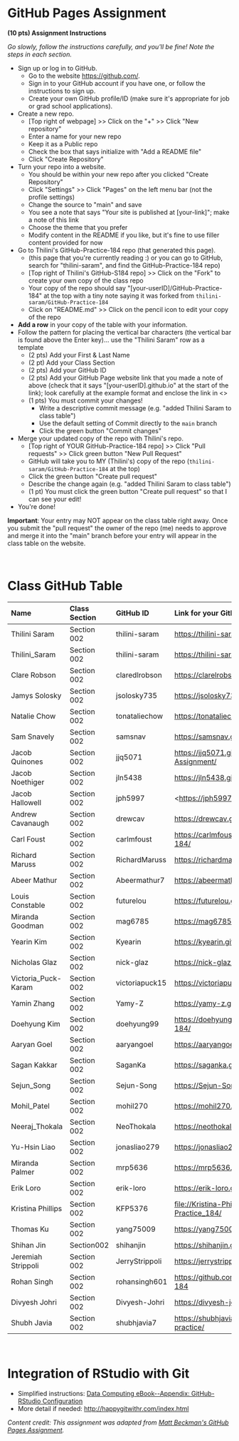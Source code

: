
#  GitHub Pages Assignment
**(10 pts) Assignment Instructions**

*Go slowly, follow the instructions carefully, and you'll be fine! Note the steps in each section.*
- Sign up or log in to GitHub.
     - Go to the website https://github.com/.
     - Sign in to your GitHub account if you have one, or follow the instructions to sign up.
     - Create your own GitHub profile/ID (make sure it's appropriate for job or grad school applications).
- Create a new repo.
    - [Top right of webpage] >> Click on the "+" >> Click "New repository" 
    - Enter a name for your new repo
    - Keep it as a Public repo
    - Check the box that says initialize with "Add a README file"
    - Click "Create Repository"
- Turn your repo into a website.
    - You should be within your new repo after you clicked "Create Repository"
    - Click "Settings" >> Click "Pages" on the left menu bar (not the profile settings)
    - Change the source to "main" and save  
    - You see a note that says "Your site is published at [your-link]"; make a note of this link
    - Choose the theme that you prefer
    - Modify content in the README if you like, but it's fine to use filler content provided for now  
- Go to Thilini's GitHub-Practice-184 repo (that generated this page).
    - (this page that you're currently reading :) or you can go to GitHub, search for "thilini-saram", and find the GitHub-Practice-184 repo)
    - [Top right of Thilini's GitHub-S184 repo] >> Click on the "Fork" to create your own copy of the class repo
    - Your copy of the repo should say "[your-userID]/GitHub-Practice-184" at the top with a tiny note saying it was forked from `thilini-saram/GitHub-Practice-184`
    - Click on "README.md" >> Click on the pencil icon to edit your copy of the repo
- **Add a row** in your copy of the table with your information. 
- Follow the pattern for placing the vertical bar characters (the vertical bar is found above the Enter key)... use the "Thilini Saram" row as a template
    - (2 pts) Add your First & Last Name  
    - (2 pt)  Add your Class Section
    - (2 pts) Add your GitHub ID  
    - (2 pts) Add your GitHub Page website link that you made a note of above (check that it says "[your-userID].github.io" at the start of the link); look carefully at the example format and enclose the link in <> 
    - (1 pts) You must commit your changes!
        - Write a descriptive commit message (e.g. "added Thilini Saram to class table")
        - Use the default setting of Commit directly to the `main` branch
        - Click the green button "Commit changes" 
- Merge your updated copy of the repo with Thilini's repo.
    - [Top right of YOUR GitHub-Practice-184 repo] >> Click "Pull requests" >> Click green button "New Pull Request"
    - GitHub will take you to MY (Thilini's) copy of the repo (`thilini-saram/GitHub-Practice-184` at the top)
    - Click the green button "Create pull request" 
    - Describe the change again (e.g. "added Thilini Saram to class table")
    - (1 pt) You must click the green button "Create pull request" so that I can see your edit!
- You're done!  
 
**Important**: Your entry may NOT appear on the class table right away.  Once you submit the "pull request" the owner of the repo (me) needs to approve and merge it into the "main" branch before your entry will appear in the class table on the website. 

<br>


# Class GitHub Table  

| Name                    | Class Section     | GitHub ID            | Link for your GitHub Page                                  |    
|:------------------------|:------------------|:---------------------|:-----------------------------------------------------------|  
| Thilini Saram           | Section 002       | thilini-saram        | <https://thilini-saram.github.io/GitHub-Pages-184/>        |  
| Thilini_Saram           | Section 002       | thilini-saram        | <https://thilini-saram.github.io/TestPractice/>            |  
| Clare Robson            | Section 002       | claredlrobson        | <https://clarelrobson.github.io/stat-184/>                 |  
| Jamys Solosky           | Section 002       | jsolosky735          | <https://jsolosky735.github.io/TestPracticeJS/>            |  
| Natalie Chow            | Section 002       | tonataliechow        | <https://tonataliechow.github.io/GitHubPractice/>          |
| Sam Snavely             | Section 002       | samsnav              | <https://samsnav.github.io/Stat_Git_Test/>                 |  
| Jacob Quinones          | Section 002       | jjq5071              | <https://jjq5071.github.io/GitHub-Practice-Assignment/>    |
| Jacob Noethiger         | Section 002       | jln5438              | <https://jln5438.github.io/practice/>                      |  
| Jacob Hallowell         | Section 002       | jph5997              | <https://jph5997.github.io/GithubPractice/ >               |   
| Andrew Cavanaugh        | Section 002       | drewcav              | <https://drewcav.github.io/Practice/>                      |  
| Carl Foust              | Section 002       | carlmfoust           | <https://carlmfoust.github.io/Github-Practice-Stat-184/>   | 
| Richard Maruss          | Section 002       | RichardMaruss        | <https://richardmaruss.github.io/Stat184_2022/>            |
| Abeer Mathur            | Section 002       | Abeermathur7         |https://abeermathur7.github.io/rProjects/                   |  
| Louis Constable         | Section 002       | futurelou            | https://futurelou.github.io/Stat184/                       |   
| Miranda Goodman         | Section 002       | mag6785              | https://mag6785.github.io/repo1/                           |                                                                                      
| Yearin Kim              | Section 002       | Kyearin              | <https://kyearin.github.io/My-First-Repo/>                 |  
| Nicholas Glaz           | Section 002       | nick-glaz            | https://nick-glaz.github.io/Github-Practice/               |  
| Victoria_Puck-Karam     | Section 002       | victoriapuck15       | <https://victoriapuck15.github.io/184GH/>                  |  
| Yamin Zhang             | Section 002       | Yamy-Z               | <https://yamy-z.github.io/stat-184-github-practice/>       |  
| Doehyung Kim            | Section 002       | doehyung99           | <https://doehyung99.github.io/2022-FALL-STAT-184/>         |  
| Aaryan Goel             | Section 002       | aaryangoel           | <https://aaryangoel.github.io/Github-Practice/>            |   
| Sagan Kakkar            | Section 002       | SaganKa              | <https://saganka.github.io/Assignment_1.18/>               |    
| Sejun_Song              | Section 002       | Sejun-Song           | <https://Sejun-Song.github.io/GitHub-Pages-184/>           |  
| Mohil_Patel             | Section 002       | mohil270             | <https://mohil270.github.io/GitHub-Practice-184/>          |  
| Neeraj_Thokala          | Section 002       | NeoThokala           | <https://neothokala.github.io/GitHubPracticeSTAT184/>      |  
| Yu-Hsin Liao            | Section 002       | jonasliao279         | <https://jonasliao279.github.io/GitHub-Practice-184/>      |  
| Miranda Palmer          | Section 002       | mrp5636              | <https://mrp5636.github.io/GitHubPractice/>                |  
| Erik Loro               | Section 002       | erik-loro            | <https://erik-loro.github.io/STAT184_erikloro/>            |  
| Kristina Phillips       | Section 002       | KFP5376              | <file://Kristina-Phillips1.github.io/GitHub-Practice_184/> |  
| Thomas Ku               | Section 002       | yang75009            | <https://yang75009.github.io/thomas/>                      |  
| Shihan Jin              | Section002        | shihanjin            | https://shihanjin.github.io/file_1-/                       |  
| Jeremiah Strippoli      | Section 002       | JerryStrippoli       | <https://jerrystrippoli.github.io/GitHubPractice/>         |  
| Rohan Singh             | Section 002       | rohansingh601        | https://github.com/rohansingh601/GitHub-Practice-184       |  
| Divyesh Johri           | Section 002       | Divyesh-Johri        | <https://divyesh-johri.github.io/stat184/>                 |  
| Shubh Javia             | Section 002       | shubhjavia7          | <https://shubhjavia7.github.io/STAT-184-github-practice/>  |  


<br>



# Integration of RStudio with Git

- Simplified instructions: [Data Computing eBook--Appendix: GitHub-RStudio Configuration](https://dtkaplan.github.io/DataComputingEbook/appendix-github-rstudio-configuration.html#appendix-github-rstudio-configuration)  
- More detail if needed: <http://happygitwithr.com/index.html>

*Content credit: This assignment was adapted from [Matt Beckman's GitHub Pages Assignment](https://mdbeckman.github.io/GitHub-Practice-184/).* 

